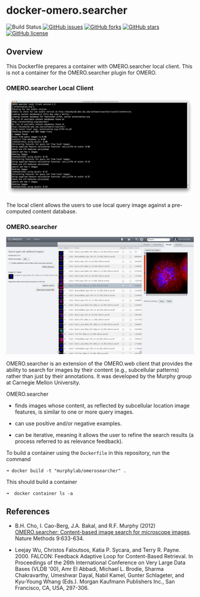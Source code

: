# docker-omero.searcher

![Build Status](https://travis-ci.org/icaoberg/docker-omero.searcher.svg?branch=master)
[![GitHub issues](https://img.shields.io/github/issues/icaoberg/docker-omero.searcher.svg)](https://github.com/icaoberg/docker-omero.searcher/issues)
[![GitHub forks](https://img.shields.io/github/forks/icaoberg/docker-omero.searcher.svg)](https://github.com/icaoberg/docker-omero.searcher/network)
[![GitHub stars](https://img.shields.io/github/stars/icaoberg/docker-omero.searcher.svg)](https://github.com/icaoberg/docker-omero.searcher/stargazers)
[![GitHub license](https://img.shields.io/badge/license-GPLv3-blue.svg)](https://raw.githubusercontent.com/icaoberg/docker-omero.searcher/master/LICENSE)

## Overview

This Dockerfile prepares a container with OMERO.searcher local client. This is not a container for the OMERO.searcher plugin for OMERO.

### OMERO.searcher Local Client

![OMERO.searcher local client](/images/local.png)

The local client allows the users to use local query image against a pre-computed content database.

### OMERO.searcher

![OMERO.searcher server](/images/server.png)

OMERO.searcher is an extension of the OMERO.web client that provides the ability to search for images by their content (e.g., subcellular patterns) rather than just by their annotations. It was developed by the Murphy group at Carnegie Mellon University.

OMERO.searcher

* finds images whose content, as reflected by subcellular location image features, is similar to one or more query images.

* can use positive and/or negative examples.

* can be iterative, meaning it allows the user to refine the search results (a process referred to as relevance feedback).

To build a container using the `Dockerfile` in this repository, run the command

```
➜ docker build -t "murphylab/omerosearcher" .
```

This should build a container

```
➜  docker container ls -a
```

## References

* B.H. Cho, I. Cao-Berg, J.A. Bakal, and R.F. Murphy (2012) [OMERO.searcher: Content-based image search for microscope images](https://www.nature.com/articles/nmeth.2086). Nature Methods 9:633-634.

* Leejay Wu, Christos Faloutsos, Katia P. Sycara, and Terry R. Payne. 2000. FALCON: Feedback Adaptive Loop for Content-Based Retrieval. In Proceedings of the 26th International Conference on Very Large Data Bases (VLDB '00), Amr El Abbadi, Michael L. Brodie, Sharma Chakravarthy, Umeshwar Dayal, Nabil Kamel, Gunter Schlageter, and Kyu-Young Whang (Eds.). Morgan Kaufmann Publishers Inc., San Francisco, CA, USA, 297-306.
